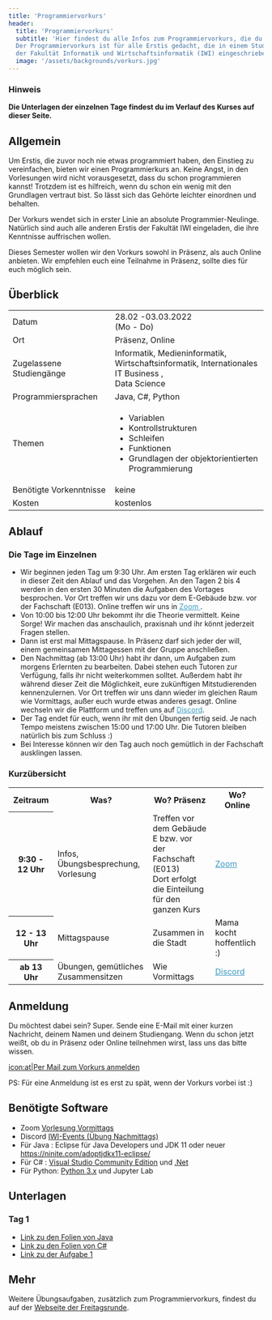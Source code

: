```yaml
---
title: 'Programmiervorkurs'
header:
  title: 'Programmiervorkurs'
  subtitle: 'Hier findest du alle Infos zum Programmiervorkurs, die du brauchst.
  Der Programmiervorkurs ist für alle Erstis gedacht, die in einem Studiengang
  der Fakultät Informatik und Wirtschaftsinformatik (IWI) eingeschrieben sind.'
  image: '/assets/backgrounds/vorkurs.jpg'
---
```


### Hinweis

**Die Unterlagen der einzelnen Tage findest du im Verlauf des Kurses auf dieser Seite.**

## Allgemein

Um Erstis, die zuvor noch nie etwas programmiert haben, den Einstieg zu
vereinfachen, bieten wir einen Programmierkurs an. Keine Angst, in den
Vorlesungen wird nicht vorausgesetzt, dass du schon programmieren kannst!
Trotzdem ist es hilfreich, wenn du schon ein wenig mit den Grundlagen vertraut
bist. So lässt sich das Gehörte leichter einordnen und behalten.

Der Vorkurs wendet sich in erster Linie an absolute Programmier-Neulinge.
Natürlich sind auch alle anderen Erstis der Fakultät IWI eingeladen, die ihre
Kenntnisse auffrischen wollen.

Dieses Semester wollen wir den Vorkurs <span class="vorkurs_praesenz vorkurs_online">sowohl</span>
<span class="vorkurs_praesenz">in Präsenz</span><span class="vorkurs_praesenz vorkurs_online">, als auch </span>
<span class="vorkurs_online">Online</span> anbieten.
<span class="vorkurs_praesenz vorkurs_online">Wir empfehlen euch eine Teilnahme in Präsenz, sollte dies für euch möglich sein.</span>

## Überblick

<div class="table-responsive">
    <table class="table-vertical">
        <tr>
            <td>Datum</td>
            <td>28.02 -03.03.2022<br />(Mo - Do)</td>
        </tr>
        <tr>
            <td>Ort</td>
            <td><span class="vorkurs_praesenz">Präsenz</span><span class="vorkurs_praesenz vorkurs_online">, </span>
              <span class="vorkurs_online">Online</span></td>
        </tr>
        <tr>
            <td>Zugelassene Studiengänge</td>
            <td>Informatik, Medieninformatik, <br>Wirtschaftsinformatik, Internationales IT Business
              <span class="vorkurs_ws">, <br>Data Science</span></td>
        </tr>
        <tr>
            <td>Programmiersprachen</td>
            <td>Java, C#<span class="vorkurs_ws">, Python</span></td>
        </tr>
        <tr>
            <td>Themen</td>
            <td>
                <ul>
                    <li>Variablen</li>
                    <li>Kontrollstrukturen</li>
                    <li>Schleifen</li>
                    <li>Funktionen</li>
                    <li>Grundlagen der objektorientierten Programmierung</li>
                </ul>
            </td>
        </tr>
        <tr>
            <td>Benötigte Vorkenntnisse</td>
            <td>keine</td>
        </tr>
        <tr>
            <td>Kosten</td>
            <td>kostenlos</td>
        </tr>
    </table>
</div>

## Ablauf

### Die Tage im Einzelnen

<!--
* Von 9:30 bis 12:00 Uhr treffen wir uns im [BBB-Raum]()(Link folgt).
* Am Nachmittag treffen wir uns in [Discord]()(Link folgt).
-->
* Wir beginnen jeden Tag um 9:30 Uhr. Am ersten Tag erklären wir euch in dieser Zeit den Ablauf und das Vorgehen.
  An den Tagen 2 bis 4 werden in den ersten 30 Minuten die Aufgaben des Vortages besprochen.
  <span class="vorkurs_praesenz">Vor Ort treffen wir uns dazu vor dem E-Gebäude bzw. vor der Fachschaft (E013). </span>
  <span class="vorkurs_online">Online treffen wir uns in
  <a href="https://h-ka-de.zoom.us/j/99053467102?pwd=eFhtbXRaOHUwME81SmxPeHZlSnZEUT09"
  style="color: #3999bf; text-decoration: underline;">Zoom  </a>.</span>
* Von 10:00 bis 12:00 Uhr bekommt ihr die Theorie vermittelt. Keine Sorge!
  Wir machen das anschaulich, praxisnah und ihr könnt jederzeit Fragen stellen.
* Dann ist erst mal Mittagspause. <span class="vorkurs_praesenz">In Präsenz darf sich jeder der will, einem
  gemeinsamen Mittagessen mit der Gruppe anschließen.</span>
* Den Nachmittag (ab 13:00 Uhr) habt ihr dann, um Aufgaben zum morgens Erlernten zu bearbeiten.
  Dabei stehen euch Tutoren zur Verfügung, falls ihr nicht weiterkommen solltet.
  Außerdem habt ihr während dieser Zeit die Möglichkeit, eure zukünftigen Mitstudierenden kennenzulernen.
  <span class="vorkurs_praesenz">Vor Ort treffen wir uns dann wieder im gleichen Raum wie Vormittags,
  außer euch wurde etwas anderes gesagt.</span>
  <span class="vorkurs_online">Online wechseln wir die Plattform und treffen uns 
  auf <a href="https://discord.gg/NJKM4yFUmg" style="color: #3999bf; text-decoration: underline;">Discord</a>.</span>
* Der Tag endet für euch, wenn ihr mit den Übungen fertig seid. Je nach Tempo meistens zwischen 15:00 und 17:00 Uhr. 
  Die Tutoren bleiben natürlich bis zum Schluss :)
* Bei Interesse können wir den Tag auch noch gemütlich <span class="vorkurs_praesenz">in der Fachschaft </span>ausklingen lassen.

### Kurzübersicht

<table>
  <tr>
    <th>Zeitraum</th>
    <th>Was?</th>
    <th class="vorkurs_praesenz">Wo? Präsenz</th>
    <th class="vorkurs_online">Wo? Online</th>
  </tr><tr>
    <th>9:30 - 12 Uhr</th>
    <td>Infos, Übungsbesprechung, Vorlesung</td>
    <td class="vorkurs_praesenz">Treffen vor dem Gebäude E bzw. vor der Fachschaft (E013) 
      <br> Dort erfolgt die Einteilung für den ganzen Kurs</td>
    <td class="vorkurs_online"><a href="https://h-ka-de.zoom.us/j/99053467102?pwd=eFhtbXRaOHUwME81SmxPeHZlSnZEUT09" 
      style="color: #3999bf; text-decoration: underline;">Zoom</a></td>
  </tr>
  <tr>
    <th>12 - 13 Uhr</th>
    <td>Mittagspause</td>
    <td class="vorkurs_praesenz">Zusammen in die Stadt</td>
    <td class="vorkurs_online">Mama kocht hoffentlich :)</td>
  </tr>  
  <tr>
    <th>ab 13 Uhr</th>
    <td>Übungen, gemütliches Zusammensitzen</td>
    <td class="vorkurs_praesenz">Wie Vormittags</td>
    <td class="vorkurs_online"><a href="https://discord.gg/NJKM4yFUmg" 
      style="color: #3999bf; text-decoration: underline;">Discord</a></td>
  </tr>
</table>


## Anmeldung

Du möchtest dabei sein? Super. Sende eine E-Mail mit einer kurzen Nachricht, deinem Namen und
deinem Studiengang. <span class="vorkurs_praesenz vorkurs_online">Wenn du schon jetzt weißt,
ob du in Präsenz oder Online teilnehmen wirst, lass uns das bitte wissen.</span>

[icon:at|Per Mail zum Vorkurs anmelden](/scripts/email.php?address=vorkurs)

PS: Für eine Anmeldung ist es erst zu spät, wenn der Vorkurs vorbei ist :)

## Benötigte Software
* Zoom [Vorlesung Vormittags](https://h-ka-de.zoom.us/j/99053467102?pwd=eFhtbXRaOHUwME81SmxPeHZlSnZEUT09)
* Discord [IWI-Events (Übung Nachmittags)](https://discord.gg/NJKM4yFUmg)
* Für Java : Eclipse für Java Developers und JDK 11 oder neuer https://ninite.com/adoptjdkx11-eclipse/
* Für C# : [Visual Studio Community Edition](https://code.visualstudio.com/download)
  und [.Net](https://dotnet.microsoft.com/download)
* Für Python: [Python 3.x](https://www.python.org/downloads/) und Jupyter Lab

## Unterlagen
<!--
[Link zu allen Unterlagen](https://drive.google.com/drive/folders/1jatXAqQvVnvqhHfg9rfg-anj4bcZ0oyj?usp=sharing)
-->

### Tag 1

* [Link zu den Folien von Java](https://drive.google.com/file/d/1Qc9ys43Nam31q9GQcqPhy0nqgNNR6V5e/view?usp=sharing)
* [Link zu den Folien von C#](https://drive.google.com/file/d/1e1qA9-OtryB8F6HZtUQUS51bDtpFiurb/view?usp=sharing)
* [Link zu der Aufgabe 1](https://drive.google.com/file/d/1VDOpuAgcddW3C99UOqwo4iCRLdnd1_nf/view?usp=sharing)

<!-- * [Link zur Lösung der Aufgabe 1 von Java](https://drive.google.com/file/d/1An9uPjI3vGPdj1nAE3VeJ7Bipn2acBd7/view?usp=sharing)
* [Link zur Lösung der Aufgabe 1 von C#](https://drive.google.com/file/d/1XKEeUC8YogfjP19q2s0VFnaFmm3kTTZf/view?usp=sharing) -->

<!--
### Tag 2

* [Link zu den Folien von Java](https://drive.google.com/file/d/1POrQ2izPAIs1PrWlbg8Xvzh7MomiZ6ZL/view?usp=sharing)
* [Link zu den Folien von C#](https://drive.google.com/file/d/1TZX2UGi1mccVl-zdcDZv-NWK29-_rtdo/view?usp=sharing)
* [Link zu der Aufgabe 2](https://drive.google.com/file/d/15voveQRMNZSstStZmWwgx4it23MBHS0k/view?usp=sharing)
* [Link zur Lösung der Aufgabe 2 von Java](https://drive.google.com/file/d/1WZKHC8ZPvnzBeqncGbOLLRqpMdFCZCpr/view?usp=sharing)
* [Link zur Lösung der Aufgabe 2 von C#](https://drive.google.com/file/d/1l1qLhLKflr3xLa1oGGyLdoquXanI-MTx/view?usp=sharing)
-->
<!--
### Tag 3

* [Link zu den Folien von Java](https://drive.google.com/file/d/1g7aDr6dEL_iFDcS1i8ozKF490P_VV9u4/view?usp=sharing)
* [Link zu den Folien von C#](https://drive.google.com/file/d/1eKg0i5_SBlx-xfftD9JHBAM6ULo29ob3/view?usp=sharing)
* [Link zu der Aufgabe 3](https://drive.google.com/file/d/1BdojwG9BeP3KxovjCOlHSFMGoi87a0r_/view?usp=sharing)
* [Link zur Lösung der Aufgabe 3 von Java](https://drive.google.com/file/d/1mgfId5yEFI5y8Q99o52bZ2339Esqy05x/view?usp=sharing)
* [Link zur Lösung der Aufgabe 3 von C#](https://drive.google.com/file/d/1d-vJ2hOzrnDQaB5h6O5GAAs_opfY7D_I/view?usp=sharing)
-->
<!--
### Tag 4

* [Link zu den Folien von Java](https://drive.google.com/file/d/1ebmXtQpB-WqbQJKr6IyjjtDoR_t4waS2/view?usp=sharing)
* [Link zu den Folien von C#](https://drive.google.com/file/d/1BP4xdf7OklWLEQ1tatjoZMJf0MQbMzF5/view?usp=sharing)
* [Link zum Bahnautomat von Java](https://drive.google.com/file/d/1D4uWgKE2vKr8qJ82XF2HzcjBRHx94fap/view?usp=sharing)
* [Link zu der Aufgabe 4 von C#](https://drive.google.com/file/d/1bX9gkBuo3zv6aKQ1rOPsf24JXPibNvnD/view?usp=sharing)
* [Link zur Lösung der Aufgabe 4 von Java](https://drive.google.com/file/d/192AV7RWorgJrORoYYt9gVRb0rBeY8pRt/view?usp=sharing)
* [Link zur Lösung der Aufgabe 4 von C#](https://drive.google.com/file/d/1vLg6mKeXIuUeJb6diSUl49tM_6D7R5gI/view?usp=sharing)
* [Link zur Umfrage](https://forms.gle/ZN2H8sDFGdkXHE5K8)
-->

## Mehr

Weitere Übungsaufgaben, zusätzlich zum Programmiervorkurs, findest du auf der
[Webseite der Freitagsrunde](https://wiki.freitagsrunde.org/Javakurs/%C3%9Cbungsaufgaben).
